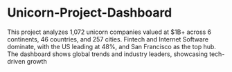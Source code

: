 # Unicorn-Project-Dashboard
This project analyzes 1,072 unicorn companies valued at $1B+ across 6 continents, 46 countries, and 257 cities. Fintech and Internet Software dominate, with the US leading at 48%, and San Francisco as the top hub. The dashboard shows global trends and industry leaders, showcasing tech-driven growth
